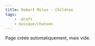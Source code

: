 ```yaml
---
title: Robert Miles - Children
tags:
    - -draft
    - musique/chanson
---
```


Page créée automatiquement, mais vide.
